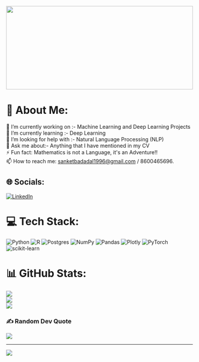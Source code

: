 <a href="#"><img width="100%" height="225" src="https://humanativaspa.it/wp-content/uploads/2021/05/HN_machine_learning_ist.jpg" height="75px"/></a>

# 💫 About Me:
🔭 I’m currently working on :- Machine Learning and Deep Learning Projects<br>🌱 I’m currently learning :- Deep Learning<br>🤔 I’m looking for help with :- Natural Language Processing (NLP)<br>💬 Ask me about:- Anything that I have mentioned in my CV<br>⚡ Fun fact: Mathematics is not a Language, it's an Adventure!!<br>📫 How to reach me: sanketbadadal1996@gmail.com / 8600465696.<br>


## 🌐 Socials:
[![LinkedIn](https://img.shields.io/badge/LinkedIn-%230077B5.svg?logo=linkedin&logoColor=white)](https://linkedin.com/in/sanketbadadal) 

# 💻 Tech Stack:
![Python](https://img.shields.io/badge/python-3670A0?style=for-the-badge&logo=python&logoColor=ffdd54) ![R](https://img.shields.io/badge/r-%23276DC3.svg?style=for-the-badge&logo=r&logoColor=white) ![Postgres](https://img.shields.io/badge/postgres-%23316192.svg?style=for-the-badge&logo=postgresql&logoColor=white) ![NumPy](https://img.shields.io/badge/numpy-%23013243.svg?style=for-the-badge&logo=numpy&logoColor=white) ![Pandas](https://img.shields.io/badge/pandas-%23150458.svg?style=for-the-badge&logo=pandas&logoColor=white) ![Plotly](https://img.shields.io/badge/Plotly-%233F4F75.svg?style=for-the-badge&logo=plotly&logoColor=white) ![PyTorch](https://img.shields.io/badge/PyTorch-%23EE4C2C.svg?style=for-the-badge&logo=PyTorch&logoColor=white) ![scikit-learn](https://img.shields.io/badge/scikit--learn-%23F7931E.svg?style=for-the-badge&logo=scikit-learn&logoColor=white)
# 📊 GitHub Stats:
![](https://github-readme-stats.vercel.app/api?username=GoPlusUltra&theme=dark&hide_border=false&include_all_commits=true&count_private=true)<br/>
![](https://github-readme-streak-stats.herokuapp.com/?user=GoPlusUltra&theme=dark&hide_border=false)<br/>
![](https://github-readme-stats.vercel.app/api/top-langs/?username=GoPlusUltra&theme=dark&hide_border=false&include_all_commits=true&count_private=true&layout=compact)

### ✍️ Random Dev Quote
![](https://quotes-github-readme.vercel.app/api?type=horizontal&theme=dark)

---
[![](https://visitcount.itsvg.in/api?id=GoPlusUltra&icon=0&color=0)](https://visitcount.itsvg.in)

